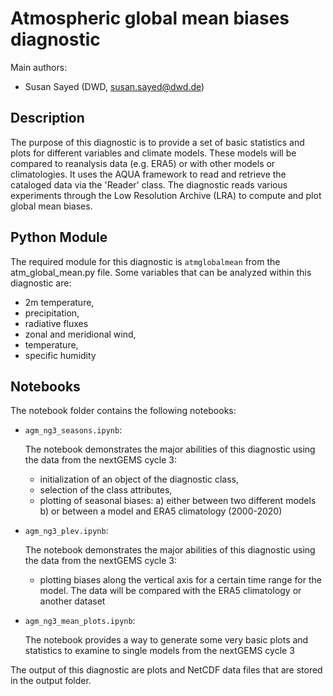 # Atmospheric global mean biases diagnostic 

Main authors: 
- Susan Sayed (DWD, susan.sayed@dwd.de)

## Description

The purpose of this diagnostic is to provide a set of basic statistics and plots for different variables and climate models. These models will be compared to reanalysis data (e.g. ERA5) or with other models or climatologies. It uses the AQUA framework to read and retrieve the cataloged data via the 'Reader' class. The diagnostic reads various experiments through the Low Resolution Archive (LRA) to compute and plot global mean biases.

## Python Module 

The required module for this diagnostic is `atmglobalmean` from the atm_global_mean.py file. 
Some variables that can be analyzed within this diagnostic are:
- 2m temperature, 
- precipitation, 
- radiative fluxes
- zonal and meridional wind, 
- temperature, 
- specific humidity


## Notebooks 

The notebook folder contains the following notebooks:
 - `agm_ng3_seasons.ipynb`: 

    The notebook demonstrates the major abilities of this diagnostic using the data from the nextGEMS cycle 3: 
    - initialization of an object of the diagnostic class, 
    - selection of the class attributes,  
    - plotting of seasonal biases:
        a) either between two different models
        b) or between a model and ERA5 climatology (2000-2020)
- `agm_ng3_plev.ipynb`: 

    The notebook demonstrates the major abilities of this diagnostic using the data from the nextGEMS cycle 3: 
    - plotting biases along the vertical axis for a certain time range for the model. The data will be compared with the ERA5 climatology or another dataset
    
- `agm_ng3_mean_plots.ipynb`: 

    The notebook provides a way to generate some very basic plots and statistics to examine to single models from the nextGEMS cycle 3

The output of this diagnostic are plots and NetCDF data files that are stored in the output folder.


